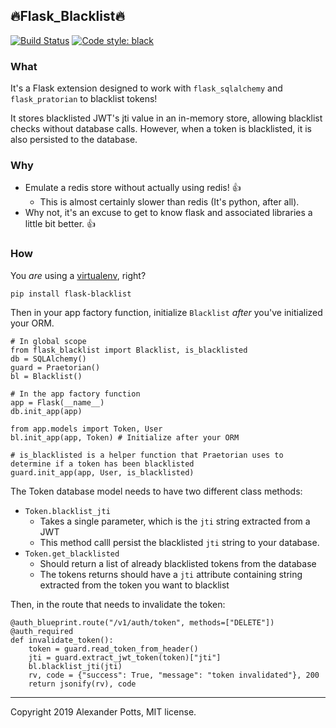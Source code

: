 ## 🔥Flask_Blacklist🔥
[![Build Status](https://travis-ci.com/jakkso/flask_blacklist.svg?branch=master)](https://travis-ci.com/jakkso/flask_blacklist)
[![Code style: black](https://img.shields.io/badge/code%20style-black-000000.svg)](https://github.com/ambv/black)
### What
It's a Flask extension designed to work with `flask_sqlalchemy` and `flask_pratorian` to blacklist tokens!

It stores blacklisted JWT's jti value in an in-memory store, allowing blacklist checks without
database calls.  However, when a token is blacklisted, it is also persisted to the database.

### Why

* Emulate a redis store without actually using redis! 👍
    * This is almost certainly slower than redis (It's python, after all).
* Why not, it's an excuse to get to know flask and associated libraries a little bit better. 👍

### How
You *are* using a [virtualenv](https://virtualenv.pypa.io/en/latest/), right?

`pip install flask-blacklist` 


Then in your app factory function, initialize `Blacklist` *after* you've initialized your ORM.

    # In global scope
    from flask_blacklist import Blacklist, is_blacklisted
    db = SQLAlchemy()
    guard = Praetorian()
    bl = Blacklist()

    # In the app factory function
    app = Flask(__name__)
    db.init_app(app)
    
    from app.models import Token, User
    bl.init_app(app, Token) # Initialize after your ORM
    
    # is_blacklisted is a helper function that Praetorian uses to determine if a token has been blacklisted
    guard.init_app(app, User, is_blacklisted)  
    
The Token database model needs to have two different class methods:
    
* `Token.blacklist_jti` 
    * Takes a single parameter, which is the `jti` string extracted from a JWT
    * This method calll persist the blacklisted `jti` string to your database.
* `Token.get_blacklisted` 
    * Should return a list of already blacklisted tokens from the database
    * The tokens returns should have a `jti` attribute containing string extracted from the token you want to blacklist

Then, in the route that needs to invalidate the token:

    @auth_blueprint.route("/v1/auth/token", methods=["DELETE"])
    @auth_required
    def invalidate_token():
        token = guard.read_token_from_header()
        jti = guard.extract_jwt_token(token)["jti"]
        bl.blacklist_jti(jti)
        rv, code = {"success": True, "message": "token invalidated"}, 200
        return jsonify(rv), code

<hr>

Copyright 2019 Alexander Potts, MIT license.
